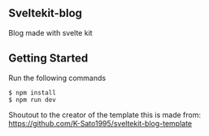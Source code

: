 ## Sveltekit-blog
Blog made with svelte kit

## Getting Started

Run the following commands

```
$ npm install
$ npm run dev
```

Shoutout to the creator of the template this is made from:
https://github.com/K-Sato1995/sveltekit-blog-template